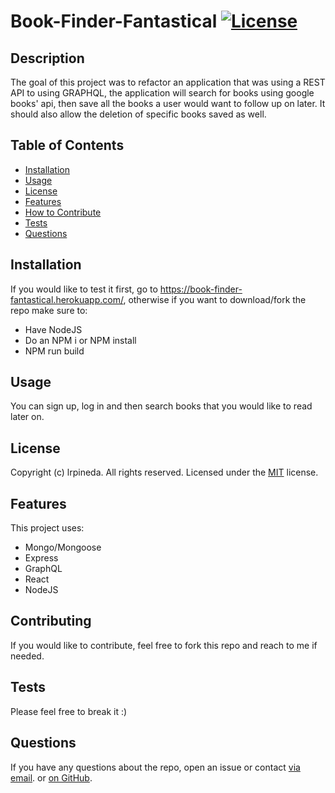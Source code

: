 
# Book-Finder-Fantastical   [![License](https://img.shields.io/static/v1?label=License&message=MIT&color=blueviolet&style=for-the-badge)](https://opensource.org/licenses/MIT)
  
## Description
The goal of this project was to refactor an application that was using a REST API to using GRAPHQL, the application will search for books using google books' api, then save all the books a user would want to follow up on later. It should also allow the deletion of specific books saved as well. 


## Table of Contents
- [Installation](#installation)
- [Usage](#usage)
- [License](#license)
- [Features](#features)
- [How to Contribute](#contributing)
- [Tests](#tests)
- [Questions](#questions)
  

## Installation
If you would like to test it first, go to https://book-finder-fantastical.herokuapp.com/, otherwise if you want to download/fork the repo make sure to:
- Have NodeJS
- Do an NPM i or NPM install
- NPM run build

## Usage
You can sign up, log in and then search books that you would like to read later on.



## License
Copyright (c) lrpineda. All rights reserved.
Licensed under the [MIT](https://opensource.org/licenses/MIT) license.
  

## Features
This project uses:
- Mongo/Mongoose
- Express
- GraphQL
- React
- NodeJS

## Contributing
If you would like to contribute, feel free to fork this repo and reach to me if needed.

## Tests
Please feel free to break it :)



## Questions
If you have any questions about the repo, open an issue or contact [via email](mailto:luicks212@gmail.com). or [on GitHub](https://github.com/lrpineda).
  
